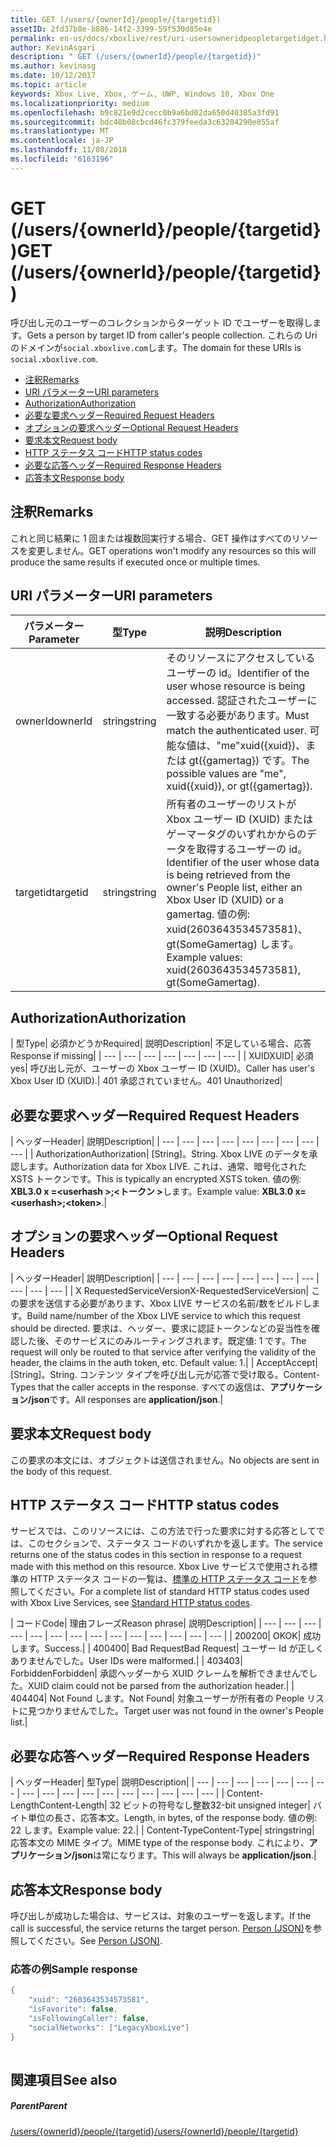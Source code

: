 ```yaml
---
title: GET (/users/{ownerId}/people/{targetid})
assetID: 2fd37b8e-b886-14f2-3399-59f530d85e4e
permalink: en-us/docs/xboxlive/rest/uri-usersowneridpeopletargetidget.html
author: KevinAsgari
description: " GET (/users/{ownerId}/people/{targetid})"
ms.author: kevinasg
ms.date: 10/12/2017
ms.topic: article
keywords: Xbox Live, Xbox, ゲーム, UWP, Windows 10, Xbox One
ms.localizationpriority: medium
ms.openlocfilehash: b9c821e9d2cecc0b9a6bd02da650d40385a3fd91
ms.sourcegitcommit: bdc40b08cbcd46fc379feeda3c63204290e055af
ms.translationtype: MT
ms.contentlocale: ja-JP
ms.lasthandoff: 11/08/2018
ms.locfileid: "6163196"
---
```

# <a name="get-usersowneridpeopletargetid"></a><span data-ttu-id="78e1d-104">GET (/users/{ownerId}/people/{targetid})</span><span class="sxs-lookup"><span data-stu-id="78e1d-104">GET (/users/{ownerId}/people/{targetid})</span></span>
<span data-ttu-id="78e1d-105">呼び出し元のユーザーのコレクションからターゲット ID でユーザーを取得します。</span><span class="sxs-lookup"><span data-stu-id="78e1d-105">Gets a person by target ID from caller's people collection.</span></span> <span data-ttu-id="78e1d-106">これらの Uri のドメインが`social.xboxlive.com`します。</span><span class="sxs-lookup"><span data-stu-id="78e1d-106">The domain for these URIs is `social.xboxlive.com`.</span></span>
 
  * [<span data-ttu-id="78e1d-107">注釈</span><span class="sxs-lookup"><span data-stu-id="78e1d-107">Remarks</span></span>](#ID4EV)
  * [<span data-ttu-id="78e1d-108">URI パラメーター</span><span class="sxs-lookup"><span data-stu-id="78e1d-108">URI parameters</span></span>](#ID4E5)
  * [<span data-ttu-id="78e1d-109">Authorization</span><span class="sxs-lookup"><span data-stu-id="78e1d-109">Authorization</span></span>](#ID4EJB)
  * [<span data-ttu-id="78e1d-110">必要な要求ヘッダー</span><span class="sxs-lookup"><span data-stu-id="78e1d-110">Required Request Headers</span></span>](#ID4ERC)
  * [<span data-ttu-id="78e1d-111">オプションの要求ヘッダー</span><span class="sxs-lookup"><span data-stu-id="78e1d-111">Optional Request Headers</span></span>](#ID4EQD)
  * [<span data-ttu-id="78e1d-112">要求本文</span><span class="sxs-lookup"><span data-stu-id="78e1d-112">Request body</span></span>](#ID4EWE)
  * [<span data-ttu-id="78e1d-113">HTTP ステータス コード</span><span class="sxs-lookup"><span data-stu-id="78e1d-113">HTTP status codes</span></span>](#ID4EBF)
  * [<span data-ttu-id="78e1d-114">必要な応答ヘッダー</span><span class="sxs-lookup"><span data-stu-id="78e1d-114">Required Response Headers</span></span>](#ID4EDH)
  * [<span data-ttu-id="78e1d-115">応答本文</span><span class="sxs-lookup"><span data-stu-id="78e1d-115">Response body</span></span>](#ID4EQAAC)
 
<a id="ID4EV"></a>

 
## <a name="remarks"></a><span data-ttu-id="78e1d-116">注釈</span><span class="sxs-lookup"><span data-stu-id="78e1d-116">Remarks</span></span>
 
<span data-ttu-id="78e1d-117">これと同じ結果に 1 回または複数回実行する場合、GET 操作はすべてのリソースを変更しません。</span><span class="sxs-lookup"><span data-stu-id="78e1d-117">GET operations won't modify any resources so this will produce the same results if executed once or multiple times.</span></span>
  
<a id="ID4E5"></a>

 
## <a name="uri-parameters"></a><span data-ttu-id="78e1d-118">URI パラメーター</span><span class="sxs-lookup"><span data-stu-id="78e1d-118">URI parameters</span></span>
 
| <span data-ttu-id="78e1d-119">パラメーター</span><span class="sxs-lookup"><span data-stu-id="78e1d-119">Parameter</span></span>| <span data-ttu-id="78e1d-120">型</span><span class="sxs-lookup"><span data-stu-id="78e1d-120">Type</span></span>| <span data-ttu-id="78e1d-121">説明</span><span class="sxs-lookup"><span data-stu-id="78e1d-121">Description</span></span>| 
| --- | --- | --- | 
| <span data-ttu-id="78e1d-122">ownerId</span><span class="sxs-lookup"><span data-stu-id="78e1d-122">ownerId</span></span>| <span data-ttu-id="78e1d-123">string</span><span class="sxs-lookup"><span data-stu-id="78e1d-123">string</span></span>| <span data-ttu-id="78e1d-124">そのリソースにアクセスしているユーザーの id。</span><span class="sxs-lookup"><span data-stu-id="78e1d-124">Identifier of the user whose resource is being accessed.</span></span> <span data-ttu-id="78e1d-125">認証されたユーザーに一致する必要があります。</span><span class="sxs-lookup"><span data-stu-id="78e1d-125">Must match the authenticated user.</span></span> <span data-ttu-id="78e1d-126">可能な値は、"me"xuid({xuid})、または gt({gamertag}) です。</span><span class="sxs-lookup"><span data-stu-id="78e1d-126">The possible values are "me", xuid({xuid}), or gt({gamertag}).</span></span>| 
| <span data-ttu-id="78e1d-127">targetid</span><span class="sxs-lookup"><span data-stu-id="78e1d-127">targetid</span></span>| <span data-ttu-id="78e1d-128">string</span><span class="sxs-lookup"><span data-stu-id="78e1d-128">string</span></span>| <span data-ttu-id="78e1d-129">所有者のユーザーのリストが Xbox ユーザー ID (XUID) またはゲーマータグのいずれかからのデータを取得するユーザーの id。</span><span class="sxs-lookup"><span data-stu-id="78e1d-129">Identifier of the user whose data is being retrieved from the owner's People list, either an Xbox User ID (XUID) or a gamertag.</span></span> <span data-ttu-id="78e1d-130">値の例: xuid(2603643534573581)、gt(SomeGamertag) します。</span><span class="sxs-lookup"><span data-stu-id="78e1d-130">Example values: xuid(2603643534573581), gt(SomeGamertag).</span></span>| 
  
<a id="ID4EJB"></a>

 
## <a name="authorization"></a><span data-ttu-id="78e1d-131">Authorization</span><span class="sxs-lookup"><span data-stu-id="78e1d-131">Authorization</span></span>
 
| <span data-ttu-id="78e1d-132">型</span><span class="sxs-lookup"><span data-stu-id="78e1d-132">Type</span></span>| <span data-ttu-id="78e1d-133">必須かどうか</span><span class="sxs-lookup"><span data-stu-id="78e1d-133">Required</span></span>| <span data-ttu-id="78e1d-134">説明</span><span class="sxs-lookup"><span data-stu-id="78e1d-134">Description</span></span>| <span data-ttu-id="78e1d-135">不足している場合、応答</span><span class="sxs-lookup"><span data-stu-id="78e1d-135">Response if missing</span></span>| 
| --- | --- | --- | --- | --- | --- | --- | 
| <span data-ttu-id="78e1d-136">XUID</span><span class="sxs-lookup"><span data-stu-id="78e1d-136">XUID</span></span>| <span data-ttu-id="78e1d-137">必須</span><span class="sxs-lookup"><span data-stu-id="78e1d-137">yes</span></span>| <span data-ttu-id="78e1d-138">呼び出し元が、ユーザーの Xbox ユーザー ID (XUID)。</span><span class="sxs-lookup"><span data-stu-id="78e1d-138">Caller has user's Xbox User ID (XUID).</span></span>| <span data-ttu-id="78e1d-139">401 承認されていません。</span><span class="sxs-lookup"><span data-stu-id="78e1d-139">401 Unauthorized</span></span>| 
  
<a id="ID4ERC"></a>

 
## <a name="required-request-headers"></a><span data-ttu-id="78e1d-140">必要な要求ヘッダー</span><span class="sxs-lookup"><span data-stu-id="78e1d-140">Required Request Headers</span></span>
 
| <span data-ttu-id="78e1d-141">ヘッダー</span><span class="sxs-lookup"><span data-stu-id="78e1d-141">Header</span></span>| <span data-ttu-id="78e1d-142">説明</span><span class="sxs-lookup"><span data-stu-id="78e1d-142">Description</span></span>| 
| --- | --- | --- | --- | --- | --- | --- | --- | --- | 
| <span data-ttu-id="78e1d-143">Authorization</span><span class="sxs-lookup"><span data-stu-id="78e1d-143">Authorization</span></span>| <span data-ttu-id="78e1d-144">[String]。</span><span class="sxs-lookup"><span data-stu-id="78e1d-144">String.</span></span> <span data-ttu-id="78e1d-145">Xbox LIVE のデータを承認します。</span><span class="sxs-lookup"><span data-stu-id="78e1d-145">Authorization data for Xbox LIVE.</span></span> <span data-ttu-id="78e1d-146">これは、通常、暗号化された XSTS トークンです。</span><span class="sxs-lookup"><span data-stu-id="78e1d-146">This is typically an encrypted XSTS token.</span></span> <span data-ttu-id="78e1d-147">値の例: <b>XBL3.0 x =&lt;userhash >;&lt;トークン ></b>します。</span><span class="sxs-lookup"><span data-stu-id="78e1d-147">Example value: <b>XBL3.0 x=&lt;userhash>;&lt;token></b>.</span></span>| 
  
<a id="ID4EQD"></a>

 
## <a name="optional-request-headers"></a><span data-ttu-id="78e1d-148">オプションの要求ヘッダー</span><span class="sxs-lookup"><span data-stu-id="78e1d-148">Optional Request Headers</span></span>
 
| <span data-ttu-id="78e1d-149">ヘッダー</span><span class="sxs-lookup"><span data-stu-id="78e1d-149">Header</span></span>| <span data-ttu-id="78e1d-150">説明</span><span class="sxs-lookup"><span data-stu-id="78e1d-150">Description</span></span>| 
| --- | --- | --- | --- | --- | --- | --- | --- | --- | --- | --- | 
| <span data-ttu-id="78e1d-151">X RequestedServiceVersion</span><span class="sxs-lookup"><span data-stu-id="78e1d-151">X-RequestedServiceVersion</span></span>| <span data-ttu-id="78e1d-152">この要求を送信する必要があります、Xbox LIVE サービスの名前/数をビルドします。</span><span class="sxs-lookup"><span data-stu-id="78e1d-152">Build name/number of the Xbox LIVE service to which this request should be directed.</span></span> <span data-ttu-id="78e1d-153">要求は、ヘッダー、要求に認証トークンなどの妥当性を確認した後、そのサービスにのみルーティングされます。既定値: 1 です。</span><span class="sxs-lookup"><span data-stu-id="78e1d-153">The request will only be routed to that service after verifying the validity of the header, the claims in the auth token, etc. Default value: 1.</span></span>| 
| <span data-ttu-id="78e1d-154">Accept</span><span class="sxs-lookup"><span data-stu-id="78e1d-154">Accept</span></span>| <span data-ttu-id="78e1d-155">[String]。</span><span class="sxs-lookup"><span data-stu-id="78e1d-155">String.</span></span> <span data-ttu-id="78e1d-156">コンテンツ タイプを呼び出し元が応答で受け取る。</span><span class="sxs-lookup"><span data-stu-id="78e1d-156">Content-Types that the caller accepts in the response.</span></span> <span data-ttu-id="78e1d-157">すべての返信は、<b>アプリケーション/json</b>です。</span><span class="sxs-lookup"><span data-stu-id="78e1d-157">All responses are <b>application/json</b>.</span></span>| 
  
<a id="ID4EWE"></a>

 
## <a name="request-body"></a><span data-ttu-id="78e1d-158">要求本文</span><span class="sxs-lookup"><span data-stu-id="78e1d-158">Request body</span></span>
 
<span data-ttu-id="78e1d-159">この要求の本文には、オブジェクトは送信されません。</span><span class="sxs-lookup"><span data-stu-id="78e1d-159">No objects are sent in the body of this request.</span></span>
  
<a id="ID4EBF"></a>

 
## <a name="http-status-codes"></a><span data-ttu-id="78e1d-160">HTTP ステータス コード</span><span class="sxs-lookup"><span data-stu-id="78e1d-160">HTTP status codes</span></span>
 
<span data-ttu-id="78e1d-161">サービスでは、このリソースには、この方法で行った要求に対する応答としてでは、このセクションで、ステータス コードのいずれかを返します。</span><span class="sxs-lookup"><span data-stu-id="78e1d-161">The service returns one of the status codes in this section in response to a request made with this method on this resource.</span></span> <span data-ttu-id="78e1d-162">Xbox Live サービスで使用される標準の HTTP ステータス コードの一覧は、[標準の HTTP ステータス コード](../../additional/httpstatuscodes.md)を参照してください。</span><span class="sxs-lookup"><span data-stu-id="78e1d-162">For a complete list of standard HTTP status codes used with Xbox Live Services, see [Standard HTTP status codes](../../additional/httpstatuscodes.md).</span></span>
 
| <span data-ttu-id="78e1d-163">コード</span><span class="sxs-lookup"><span data-stu-id="78e1d-163">Code</span></span>| <span data-ttu-id="78e1d-164">理由フレーズ</span><span class="sxs-lookup"><span data-stu-id="78e1d-164">Reason phrase</span></span>| <span data-ttu-id="78e1d-165">説明</span><span class="sxs-lookup"><span data-stu-id="78e1d-165">Description</span></span>| 
| --- | --- | --- | --- | --- | --- | --- | --- | --- | --- | --- | --- | --- | --- | 
| <span data-ttu-id="78e1d-166">200</span><span class="sxs-lookup"><span data-stu-id="78e1d-166">200</span></span>| <span data-ttu-id="78e1d-167">OK</span><span class="sxs-lookup"><span data-stu-id="78e1d-167">OK</span></span>| <span data-ttu-id="78e1d-168">成功します。</span><span class="sxs-lookup"><span data-stu-id="78e1d-168">Success.</span></span>| 
| <span data-ttu-id="78e1d-169">400</span><span class="sxs-lookup"><span data-stu-id="78e1d-169">400</span></span>| <span data-ttu-id="78e1d-170">Bad Request</span><span class="sxs-lookup"><span data-stu-id="78e1d-170">Bad Request</span></span>| <span data-ttu-id="78e1d-171">ユーザー Id が正しくありませんでした。</span><span class="sxs-lookup"><span data-stu-id="78e1d-171">User IDs were malformed.</span></span>| 
| <span data-ttu-id="78e1d-172">403</span><span class="sxs-lookup"><span data-stu-id="78e1d-172">403</span></span>| <span data-ttu-id="78e1d-173">Forbidden</span><span class="sxs-lookup"><span data-stu-id="78e1d-173">Forbidden</span></span>| <span data-ttu-id="78e1d-174">承認ヘッダーから XUID クレームを解析できませんでした。</span><span class="sxs-lookup"><span data-stu-id="78e1d-174">XUID claim could not be parsed from the authorization header.</span></span>| 
| <span data-ttu-id="78e1d-175">404</span><span class="sxs-lookup"><span data-stu-id="78e1d-175">404</span></span>| <span data-ttu-id="78e1d-176">Not Found します。</span><span class="sxs-lookup"><span data-stu-id="78e1d-176">Not Found</span></span>| <span data-ttu-id="78e1d-177">対象ユーザーが所有者の People リストに見つかりませんでした。</span><span class="sxs-lookup"><span data-stu-id="78e1d-177">Target user was not found in the owner's People list.</span></span>| 
  
<a id="ID4EDH"></a>

 
## <a name="required-response-headers"></a><span data-ttu-id="78e1d-178">必要な応答ヘッダー</span><span class="sxs-lookup"><span data-stu-id="78e1d-178">Required Response Headers</span></span>
 
| <span data-ttu-id="78e1d-179">ヘッダー</span><span class="sxs-lookup"><span data-stu-id="78e1d-179">Header</span></span>| <span data-ttu-id="78e1d-180">型</span><span class="sxs-lookup"><span data-stu-id="78e1d-180">Type</span></span>| <span data-ttu-id="78e1d-181">説明</span><span class="sxs-lookup"><span data-stu-id="78e1d-181">Description</span></span>| 
| --- | --- | --- | --- | --- | --- | --- | --- | --- | --- | --- | --- | --- | --- | --- | --- | --- | 
| <span data-ttu-id="78e1d-182">Content-Length</span><span class="sxs-lookup"><span data-stu-id="78e1d-182">Content-Length</span></span>| <span data-ttu-id="78e1d-183">32 ビットの符号なし整数</span><span class="sxs-lookup"><span data-stu-id="78e1d-183">32-bit unsigned integer</span></span>| <span data-ttu-id="78e1d-184">バイト単位の長さ、応答本文。</span><span class="sxs-lookup"><span data-stu-id="78e1d-184">Length, in bytes, of the response body.</span></span> <span data-ttu-id="78e1d-185">値の例: 22 します。</span><span class="sxs-lookup"><span data-stu-id="78e1d-185">Example value: 22.</span></span>| 
| <span data-ttu-id="78e1d-186">Content-Type</span><span class="sxs-lookup"><span data-stu-id="78e1d-186">Content-Type</span></span>| <span data-ttu-id="78e1d-187">string</span><span class="sxs-lookup"><span data-stu-id="78e1d-187">string</span></span>| <span data-ttu-id="78e1d-188">応答本文の MIME タイプ。</span><span class="sxs-lookup"><span data-stu-id="78e1d-188">MIME type of the response body.</span></span> <span data-ttu-id="78e1d-189">これにより、<b>アプリケーション/json</b>は常になります。</span><span class="sxs-lookup"><span data-stu-id="78e1d-189">This will always be <b>application/json</b>.</span></span>| 
  
<a id="ID4EQAAC"></a>

 
## <a name="response-body"></a><span data-ttu-id="78e1d-190">応答本文</span><span class="sxs-lookup"><span data-stu-id="78e1d-190">Response body</span></span>
 
<span data-ttu-id="78e1d-191">呼び出しが成功した場合は、サービスは、対象のユーザーを返します。</span><span class="sxs-lookup"><span data-stu-id="78e1d-191">If the call is successful, the service returns the target person.</span></span> <span data-ttu-id="78e1d-192">[Person (JSON)](../../json/json-person.md)を参照してください。</span><span class="sxs-lookup"><span data-stu-id="78e1d-192">See [Person (JSON)](../../json/json-person.md).</span></span>
 
<a id="ID4E3AAC"></a>

 
### <a name="sample-response"></a><span data-ttu-id="78e1d-193">応答の例</span><span class="sxs-lookup"><span data-stu-id="78e1d-193">Sample response</span></span>
 

```cpp
{
    "xuid": "2603643534573581",
    "isFavorite": false,
    "isFollowingCaller": false,
    "socialNetworks": ["LegacyXboxLive"]
}
         
```

   
<a id="ID4EGBAC"></a>

 
## <a name="see-also"></a><span data-ttu-id="78e1d-194">関連項目</span><span class="sxs-lookup"><span data-stu-id="78e1d-194">See also</span></span>
 
<a id="ID4EIBAC"></a>

 
##### <a name="parent"></a><span data-ttu-id="78e1d-195">Parent</span><span class="sxs-lookup"><span data-stu-id="78e1d-195">Parent</span></span> 

[<span data-ttu-id="78e1d-196">/users/{ownerId}/people/{targetid}</span><span class="sxs-lookup"><span data-stu-id="78e1d-196">/users/{ownerId}/people/{targetid}</span></span>](uri-usersowneridpeopletargetid.md)

   